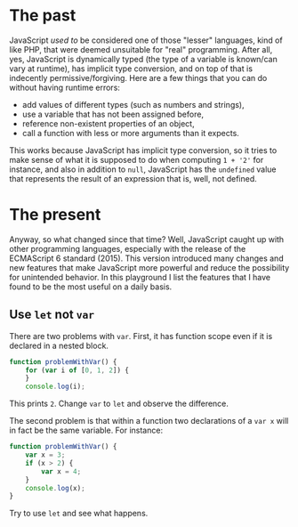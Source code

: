 # The past

JavaScript *used to* be considered one of those "lesser" languages, kind of like PHP, that were deemed unsuitable for "real" programming. After all, yes, JavaScript is dynamically typed (the type of a variable is known/can vary at runtime), has implicit type conversion, and on top of that is indecently permissive/forgiving. Here are a few things that you can do without having runtime errors:
- add values of different types (such as numbers and strings),
- use a variable that has not been assigned before,
- reference non-existent properties of an object,
- call a function with less or more arguments than it expects.

This works because JavaScript has implicit type conversion, so it tries to make sense of what it is supposed to do when computing `1 + '2'` for instance, and also in addition to `null`, JavaScript has the `undefined` value that represents the result of an expression that is, well, not defined.

# The present

Anyway, so what changed since that time? Well, JavaScript caught up with other programming languages, especially with the release of the ECMAScript 6 standard (2015). This version introduced many changes and new features that make JavaScript more powerful and reduce the possibility for unintended behavior. In this playground I list the features that I have found to be the most useful on a daily basis.

## Use `let` not `var`

There are two problems with `var`. First, it has function scope even if it is declared in a nested block.

```javascript runnable
function problemWithVar() {
    for (var i of [0, 1, 2]) {
    }
    console.log(i);
```

This prints `2`. Change `var` to `let` and observe the difference.

The second problem is that within a function two declarations of a `var x` will in fact be the same variable. For instance:

```javascript runnable
function problemWithVar() {
    var x = 3;
    if (x > 2) {
        var x = 4;
    }
    console.log(x);
}
```

Try to use `let` and see what happens.

